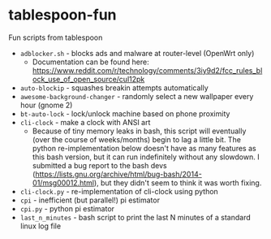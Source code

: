 tablespoon-fun
==============

Fun scripts from tablespoon

* `adblocker.sh` - blocks ads and malware at router-level (OpenWrt only)
  * Documentation can be found here: https://www.reddit.com/r/technology/comments/3iy9d2/fcc_rules_block_use_of_open_source/cul12pk
* `auto-blockip` - squashes breakin attempts automatically
* `awesome-background-changer` - randomly select a new wallpaper every hour (gnome 2)
* `bt-auto-lock` - lock/unlock machine based on phone proximity
* `cli-clock` - make a clock with ANSI art
  * Because of tiny memory leaks in bash, this script will eventually (over the course of weeks/months) begin to lag a little bit. The python re-implementation below doesn't have as many features as this bash version, but it can run indefinitely without any slowdown. I submitted a bug report to the bash devs (https://lists.gnu.org/archive/html/bug-bash/2014-01/msg00012.html), but they didn't seem to think it was worth fixing.
* `cli-clock.py` - re-implementation of cli-clock using python
* `cpi` - inefficient (but parallel!) pi estimator
* `cpi.py` - python pi estimator
* `last_n_minutes` - bash script to print the last N minutes of a standard linux log file


